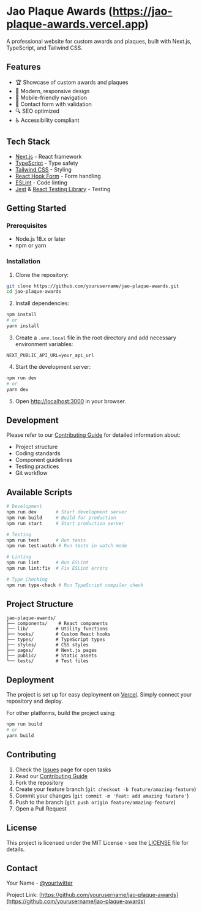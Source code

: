 # Jao Plaque Awards (https://jao-plaque-awards.vercel.app)

A professional website for custom awards and plaques, built with Next.js, TypeScript, and Tailwind CSS.

## Features

- 🏆 Showcase of custom awards and plaques
- 🎨 Modern, responsive design
- 📱 Mobile-friendly navigation
- 📝 Contact form with validation
- 🔍 SEO optimized
- ♿ Accessibility compliant

## Tech Stack

- [Next.js](https://nextjs.org/) - React framework
- [TypeScript](https://www.typescriptlang.org/) - Type safety
- [Tailwind CSS](https://tailwindcss.com/) - Styling
- [React Hook Form](https://react-hook-form.com/) - Form handling
- [ESLint](https://eslint.org/) - Code linting
- [Jest](https://jestjs.io/) & [React Testing Library](https://testing-library.com/react) - Testing

## Getting Started

### Prerequisites

- Node.js 18.x or later
- npm or yarn

### Installation

1. Clone the repository:
```bash
git clone https://github.com/yourusername/jao-plaque-awards.git
cd jao-plaque-awards
```

2. Install dependencies:
```bash
npm install
# or
yarn install
```

3. Create a `.env.local` file in the root directory and add necessary environment variables:
```env
NEXT_PUBLIC_API_URL=your_api_url
```

4. Start the development server:
```bash
npm run dev
# or
yarn dev
```

5. Open [http://localhost:3000](http://localhost:3000) in your browser.

## Development

Please refer to our [Contributing Guide](CONTRIBUTING.md) for detailed information about:

- Project structure
- Coding standards
- Component guidelines
- Testing practices
- Git workflow

## Available Scripts

```bash
# Development
npm run dev       # Start development server
npm run build     # Build for production
npm run start     # Start production server

# Testing
npm run test      # Run tests
npm run test:watch # Run tests in watch mode

# Linting
npm run lint      # Run ESLint
npm run lint:fix  # Fix ESLint errors

# Type Checking
npm run type-check # Run TypeScript compiler check
```

## Project Structure

```
jao-plaque-awards/
├── components/    # React components
├── lib/          # Utility functions
├── hooks/        # Custom React hooks
├── types/        # TypeScript types
├── styles/       # CSS styles
├── pages/        # Next.js pages
├── public/       # Static assets
└── tests/        # Test files
```

## Deployment

The project is set up for easy deployment on [Vercel](https://vercel.com). Simply connect your repository and deploy.

For other platforms, build the project using:

```bash
npm run build
# or
yarn build
```

## Contributing

1. Check the [Issues](https://github.com/yourusername/jao-plaque-awards/issues) page for open tasks
2. Read our [Contributing Guide](CONTRIBUTING.md)
3. Fork the repository
4. Create your feature branch (`git checkout -b feature/amazing-feature`)
5. Commit your changes (`git commit -m 'feat: add amazing feature'`)
6. Push to the branch (`git push origin feature/amazing-feature`)
7. Open a Pull Request

## License

This project is licensed under the MIT License - see the [LICENSE](LICENSE) file for details.

## Contact

Your Name - [@yourtwitter](https://twitter.com/yourtwitter)

Project Link: [https://github.com/yourusername/jao-plaque-awards](https://github.com/yourusername/jao-plaque-awards)
